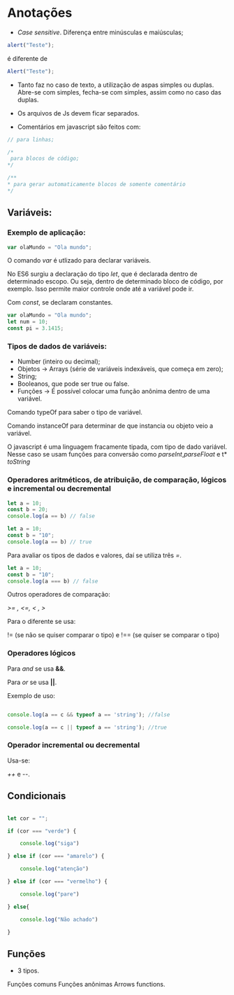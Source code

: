 # Anotações

- *Case sensitive*. Diferença entre minúsculas e maiúsculas;

```javascript
alert("Teste");
```
é diferente de 

```javascript
Alert("Teste");
```

- Tanto faz no caso de texto, a utilização de aspas simples ou duplas. Abre-se com simples, fecha-se com simples, assim como no caso das duplas. 
- Os arquivos de Js devem ficar separados.
  
- Comentários em javascript são feitos com:

```javascript
// para linhas;

/* 
 para blocos de código;
*/

/**
* para gerar automaticamente blocos de somente comentário
*/

```

## Variáveis:

### Exemplo de aplicação:

```javascript
var olaMundo = "Ola mundo";
```

O comando *var* é utlizado para declarar variáveis.

No ES6 surgiu a declaração do tipo *let*, que é declarada dentro de determinado escopo. Ou seja, dentro de determinado bloco de código, por exemplo. Isso permite maior controle onde até a variável pode ir. 

Com *const*, se declaram constantes.

```javascript
var olaMundo = "Ola mundo";
let num = 10;
const pi = 3.1415;
```

### Tipos de dados de variáveis:

- Number (inteiro ou decimal);
- Objetos -> Arrays (série de variáveis indexáveis, que começa em zero);
- String;
- Booleanos, que pode ser true ou false.
- Funções -> É possível colocar uma função anônima dentro de uma variável.

Comando typeOf para saber o tipo de variável.

Comando instanceOf para determinar de que instancia ou objeto veio a variável.

O javascript é uma linguagem fracamente tipada, com tipo de dado variável.
Nesse caso se usam funções para conversão como *parseInt*,*parseFloat* e t*
*toString*

### Operadores aritméticos, de atribuição, de comparação, lógicos e incremental ou decremental

```javascript
let a = 10;
const b = 20;
console.log(a == b) // false
```

```javascript
let a = 10;
const b = "10";
console.log(a == b) // true
```

Para avaliar os tipos de dados e valores, daí se utiliza três *=*.

```javascript
let a = 10;
const b = "10";
console.log(a === b) // false
```
Outros operadores de comparação:

*>= , <=, < , >*


Para o diferente se usa:

!= (se não se quiser comparar o tipo) e !== (se quiser se comparar o tipo)


### Operadores lógicos

Para *and* se usa **&&**. 

Para *or* se usa **||**.

Exemplo de uso:

```javascript

console.log(a == c && typeof a == 'string'); //false

console.log(a == c || typeof a == 'string'); //true

```

### Operador incremental ou decremental

Usa-se: 

*++* e *--*. 

## Condicionais

```javascript

let cor = "";

if (cor === "verde") {

    console.log("siga")

} else if (cor === "amarelo") {

    console.log("atenção")

} else if (cor === "vermelho") {

    console.log("pare")

} else{

    console.log("Não achado")

}
```

## Funções

- 3 tipos.

Funções comuns
Funções anônimas
Arrows functions.







